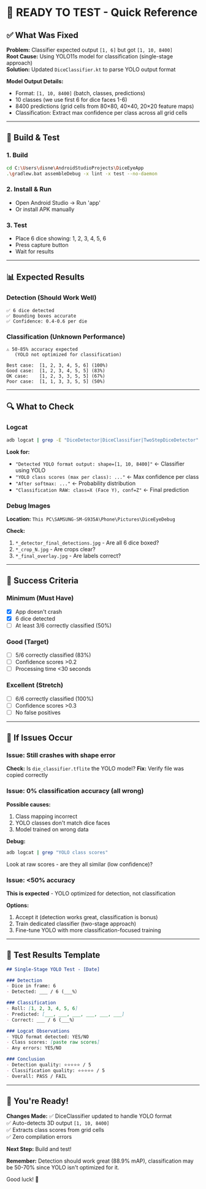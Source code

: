 # 🎲 READY TO TEST - Quick Reference

## ✅ What Was Fixed

**Problem:** Classifier expected output `[1, 6]` but got `[1, 10, 8400]`  
**Root Cause:** Using YOLO11s model for classification (single-stage approach)  
**Solution:** Updated `DiceClassifier.kt` to parse YOLO output format

**Model Output Details:**
- Format: `[1, 10, 8400]` (batch, classes, predictions)
- 10 classes (we use first 6 for dice faces 1-6)
- 8400 predictions (grid cells from 80×80, 40×40, 20×20 feature maps)
- Classification: Extract max confidence per class across all grid cells

---

## 🚀 Build & Test

### 1. Build
```bash
cd C:\Users\disne\AndroidStudioProjects\DiceEyeApp
.\gradlew.bat assembleDebug -x lint -x test --no-daemon
```

### 2. Install & Run
- Open Android Studio → Run 'app'
- Or install APK manually

### 3. Test
- Place 6 dice showing: 1, 2, 3, 4, 5, 6
- Press capture button
- Wait for results

---

## 📊 Expected Results

### Detection (Should Work Well)
```
✅ 6 dice detected
✅ Bounding boxes accurate
✅ Confidence: 0.4-0.6 per die
```

### Classification (Unknown Performance)
```
⚠️ 50-85% accuracy expected
   (YOLO not optimized for classification)

Best case:  [1, 2, 3, 4, 5, 6] (100%)
Good case:  [1, 2, 3, 4, 5, 5] (83%)
OK case:    [1, 2, 3, 3, 5, 5] (67%)
Poor case:  [1, 1, 3, 3, 5, 5] (50%)
```

---

## 🔍 What to Check

### Logcat
```bash
adb logcat | grep -E "DiceDetector|DiceClassifier|TwoStepDiceDetector"
```

**Look for:**
- `"Detected YOLO format output: shape=[1, 10, 8400]"` ← Classifier using YOLO
- `"YOLO class scores (max per class): ..."` ← Max confidence per class
- `"After softmax: ..."` ← Probability distribution
- `"Classification RAW: class=X (Face Y), conf=Z"` ← Final prediction

### Debug Images
**Location:** `This PC\SAMSUNG-SM-G935A\Phone\Pictures\DiceEyeDebug`

**Check:**
1. `*_detector_final_detections.jpg` - Are all 6 dice boxed?
2. `*_crop_N.jpg` - Are crops clear?
3. `*_final_overlay.jpg` - Are labels correct?

---

## 🎯 Success Criteria

### Minimum (Must Have)
- [x] App doesn't crash
- [x] 6 dice detected
- [ ] At least 3/6 correctly classified (50%)

### Good (Target)
- [ ] 5/6 correctly classified (83%)
- [ ] Confidence scores >0.2
- [ ] Processing time <30 seconds

### Excellent (Stretch)
- [ ] 6/6 correctly classified (100%)
- [ ] Confidence scores >0.3
- [ ] No false positives

---

## 🔧 If Issues Occur

### Issue: Still crashes with shape error
**Check:** Is `die_classifier.tflite` the YOLO model?
**Fix:** Verify file was copied correctly

### Issue: 0% classification accuracy (all wrong)
**Possible causes:**
1. Class mapping incorrect
2. YOLO classes don't match dice faces
3. Model trained on wrong data

**Debug:**
```bash
adb logcat | grep "YOLO class scores"
```
Look at raw scores - are they all similar (low confidence)?

### Issue: <50% accuracy
**This is expected** - YOLO optimized for detection, not classification

**Options:**
1. Accept it (detection works great, classification is bonus)
2. Train dedicated classifier (two-stage approach)
3. Fine-tune YOLO with more classification-focused training

---

## 📝 Test Results Template

```markdown
## Single-Stage YOLO Test - [Date]

### Detection
- Dice in frame: 6
- Detected: ___ / 6 (___%）

### Classification
- Roll: [1, 2, 3, 4, 5, 6]
- Predicted: [___, ___, ___, ___, ___, ___]
- Correct: ___ / 6 (___%）

### Logcat Observations
- YOLO format detected: YES/NO
- Class scores: [paste raw scores]
- Any errors: YES/NO

### Conclusion
- Detection quality: ⭐⭐⭐⭐⭐ / 5
- Classification quality: ⭐⭐⭐⭐⭐ / 5
- Overall: PASS / FAIL
```

---

## 🎉 You're Ready!

**Changes Made:**
✅ DiceClassifier updated to handle YOLO format  
✅ Auto-detects 3D output `[1, 10, 8400]`  
✅ Extracts class scores from grid cells  
✅ Zero compilation errors

**Next Step:** Build and test!

**Remember:** Detection should work great (88.9% mAP), classification may be 50-70% since YOLO isn't optimized for it.

Good luck! 🚀

